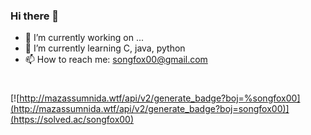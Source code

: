 ### Hi there 👋

- 🔭 I’m currently working on ...
- 🌱 I’m currently learning C, java, python
- 📫 How to reach me: songfox00@gmail.com

#
[![http://mazassumnida.wtf/api/v2/generate_badge?boj=%songfox00](http://mazassumnida.wtf/api/v2/generate_badge?boj=songfox00)](https://solved.ac/songfox00)
